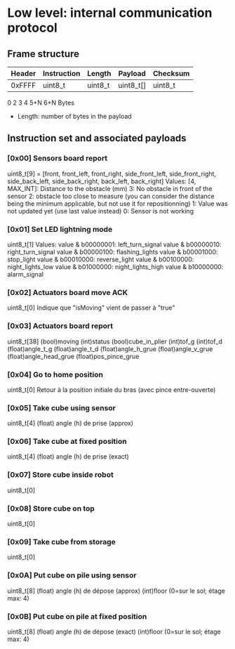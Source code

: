 # Low level: internal communication protocol

## Frame structure

| Header | Instruction | Length |  Payload  | Checksum |
|--------|-------------|--------|-----------|----------|
| 0xFFFF |   uint8_t   | uint8_t| uint8_t[] |  uint8_t |
0        2             3        4          5+N        6+N    Bytes

* Length: number of bytes in the payload

## Instruction set and associated payloads

### [0x00] Sensors board report
uint8_t[9] = [front, front_left, front_right, side_front_left, side_front_right, side_back_left, side_back_right, back_left, back_right]
Values:
[4, MAX_INT]: Distance to the obstacle (mm)
3: No obstacle in front of the sensor
2: obstacle too close to measure (you can consider the distance being the minimum applicable, but not use it for repositionning)
1: Value was not updated yet (use last value instead)
0: Sensor is not working

### [0x01] Set LED lightning mode
uint8_t[1]
Values:
value & b00000001: left_turn_signal
value & b00000010: right_turn_signal
value & b00000100: flashing_lights
value & b00001000: stop_light
value & b00010000: reverse_light
value & b00100000: night_lights_low
value & b01000000: night_lights_high
value & b10000000: alarm_signal

### [0x02] Actuators board move ACK
uint8_t[0]
Indique que "isMoving" vient de passer à "true"

### [0x03] Actuators board report
uint8_t[38]
(bool)moving
(int)status
(bool)cube_in_plier
(int)tof_g
(int)tof_d
(float)angle_t_g
(float)angle_t_d
(float)angle_h_grue
(float)angle_v_grue
(float)angle_head_grue
(float)pos_pince_grue

### [0x04] Go to home position
uint8_t[0]
Retour à la position initiale du bras (avec pince entre-ouverte)

### [0x05] Take cube using sensor
uint8_t[4]
(float) angle (h) de prise (approx)

### [0x06] Take cube at fixed position
uint8_t[4]
(float) angle (h) de prise (exact)

### [0x07] Store cube inside robot
uint8_t[0]

### [0x08] Store cube on top
uint8_t[0]

### [0x09] Take cube from storage
uint8_t[0]

### [0x0A] Put cube on pile using sensor 
uint8_t[8]
(float) angle (h) de dépose (approx)
(int)floor (0=sur le sol; étage max: 4)

### [0x0B] Put cube on pile at fixed position
uint8_t[8]
(float) angle (h) de dépose (exact)
(int)floor (0=sur le sol; étage max: 4)

